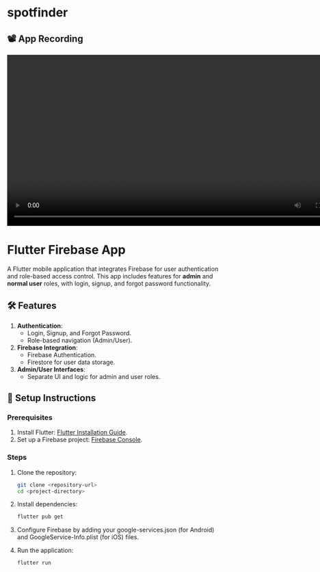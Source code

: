 # spotfinder

## 📽️ App Recording

<video src="https://github.com/user-attachments/assets/944482c6-3710-4fd1-ba46-d872b5e18696" controls width="800"></video>

# Flutter Firebase App

A Flutter mobile application that integrates Firebase for user authentication and role-based access control. This app includes features for **admin** and **normal user** roles, with login, signup, and forgot password functionality.


## 🛠 Features

1. **Authentication**:
   - Login, Signup, and Forgot Password.
   - Role-based navigation (Admin/User).
2. **Firebase Integration**:
   - Firebase Authentication.
   - Firestore for user data storage.
3. **Admin/User Interfaces**:
   - Separate UI and logic for admin and user roles.

## 🔧 Setup Instructions

### Prerequisites
1. Install Flutter: [Flutter Installation Guide](https://docs.flutter.dev/get-started/install).
2. Set up a Firebase project: [Firebase Console](https://console.firebase.google.com/).

### Steps
1. Clone the repository:
   ```bash
   git clone <repository-url>
   cd <project-directory>

2. Install dependencies:
   ```bash
   flutter pub get

3. Configure Firebase by adding your google-services.json (for Android) and GoogleService-Info.plist (for iOS) files.
   
5. Run the application:
   ```bash
   flutter run


